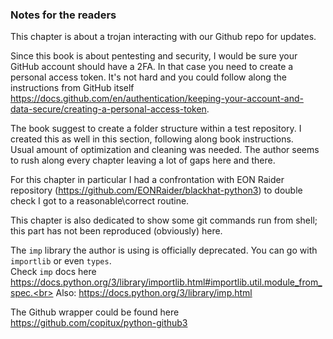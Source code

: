 ### Notes for the readers

This chapter is about a trojan interacting with our Github repo for updates.<br>

Since this book is about pentesting and security, I would be sure your GitHub account should have a 2FA. In that case you need to create a personal access token. It's not hard and you could follow along the instructions from GitHub itself https://docs.github.com/en/authentication/keeping-your-account-and-data-secure/creating-a-personal-access-token. 

The book suggest to create a folder structure within a test repository. I created this as well in this section, following along book instructions.<br>
Usual amount of optimization and cleaning was needed. The author seems to rush along every chapter leaving a lot of gaps here and there.<br>

For this chapter in particular I had a confrontation with EON Raider repository (https://github.com/EONRaider/blackhat-python3) to double check I got to a reasonable\correct routine.<br>

This chapter is also dedicated to show some git commands run from shell; this part has not been reproduced (obviously) here. <br>

The `imp` library the author is using is officially deprecated. You can go with `importlib` or even `types`.<br>
Check `imp` docs here https://docs.python.org/3/library/importlib.html#importlib.util.module_from_spec.<br>
Also: https://docs.python.org/3/library/imp.html

The Github wrapper could be found here https://github.com/copitux/python-github3
